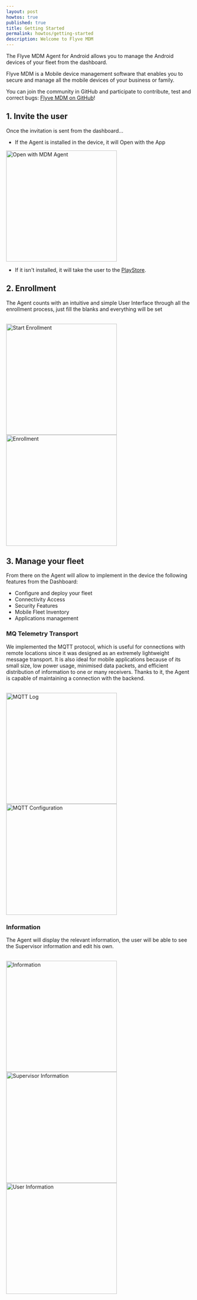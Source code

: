 ```yaml
---
layout: post
howtos: true
published: true
title: Getting Started
permalink: howtos/getting-started
description: Welcome to Flyve MDM
---
```

The Flyve MDM Agent for Android allows you to manage the Android devices of your fleet from the dashboard.

Flyve MDM is a Mobile device management software that enables you to secure and manage all the mobile devices of your business or family.

You can join the community in GitHub and participate to contribute, test and correct bugs: [Flyve MDM on GitHub](https://github.com/flyve-mdm)!

## 1. Invite the user

Once the invitation is sent from the dashboard...

* If the Agent is installed in the device, it will Open with the App

<img src="https://raw.githubusercontent.com/Naylin15/Screenshots/8a9c071d160f7a2cec5e9604dea8289662e6f176/Android-Agent/open-with.png" alt="Open with MDM Agent" width="300">

<br>

* If it isn't installed, it will take the user to the [PlayStore](https://play.google.com/store/apps/details?id=org.flyve.mdm.agent).

## 2. Enrollment

The Agent counts with an intuitive and simple User Interface through all the enrollment process, just fill the blanks and everything will be set

<br>

<div>
<img src="https://raw.githubusercontent.com/Naylin15/Screenshots/8a9c071d160f7a2cec5e9604dea8289662e6f176/Android-Agent/start-enrollment.png" alt="Start Enrollment" width="300">

<img src="https://raw.githubusercontent.com/Naylin15/Screenshots/8a9c071d160f7a2cec5e9604dea8289662e6f176/Android-Agent/enrollment.png" alt="Enrollment" width="300">
</div>

## 3. Manage your fleet

From there on the Agent will allow to implement in the device the following features from the Dashboard:

* Configure and deploy your fleet
* Connectivity Access
* Security Features
* Mobile Fleet Inventory
* Applications management

### MQ Telemetry Transport

We implemented the MQTT protocol, which is useful for connections with remote locations since it was designed as an extremely lightweight message transport. It is also ideal for mobile applications because of its small size, low power usage, minimised data packets, and efficient distribution of information to one or many receivers. Thanks to it, the Agent is capable of maintaining a connection with the backend.

<br>

<div>
<img src="https://raw.githubusercontent.com/Naylin15/Screenshots/8a9c071d160f7a2cec5e9604dea8289662e6f176/Android-Agent/mqtt-info.png" alt="MQTT Log" width="300">

<img src="https://raw.githubusercontent.com/Naylin15/Screenshots/8a9c071d160f7a2cec5e9604dea8289662e6f176/Android-Agent/mqtt-config.png" alt="MQTT Configuration" width="300">
</div>

### Information

The Agent will display the relevant information, the user will be able to see the Supervisor information and edit his own.

<br>

<div>
<img src="https://raw.githubusercontent.com/Naylin15/Screenshots/8a9c071d160f7a2cec5e9604dea8289662e6f176/Android-Agent/information.png" alt="Information" width="300">
    
<img src="https://raw.githubusercontent.com/Naylin15/Screenshots/8a9c071d160f7a2cec5e9604dea8289662e6f176/Android-Agent/supervisor-information.png" alt="Supervisor Information" width="300">

<img src="https://raw.githubusercontent.com/Naylin15/Screenshots/8a9c071d160f7a2cec5e9604dea8289662e6f176/Android-Agent/user-information.png" alt="User Information" width="300">
</div>
